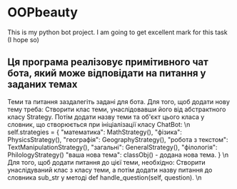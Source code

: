 # OOPbeauty
This is my python bot project. I am going to get excellent mark for this task (I hope so)

Ця програма реалізовує примітивного чат бота, який може відповідати на питання у заданих темах
------------------------------------------------------------------------------------------------------

Теми та питання заздалегіть задані для бота. Для того, щоб додати нову тему треба:
  Створити клас теми, унаслідовавши його від абстрактного класу Strategy.
  Потім додати назву теми та об'єкт цього класа у словник, що створюється при 
  ініціалізації класу СhatBot: \n
  self.strategies = {
            "математика": MathStrategy(),
            "фізика": PhysicsStrategy(),
            "географія": GeographyStrategy(),
            "робота з текстом": TextManipulationStrategy(),
            "загальні": GeneralStrategy(),
            "філологія": PhilologyStrategy()
            "ваша нова тема": classObj() - додана нова тема.
        } \n
Для того, щоб додати питання до цієї теми, необхідно:
  Створити унаслідуваний клас з класу теми, а потім 
  додати назву питання до словника sub_str у методі def handle_question(self, question).
\n
